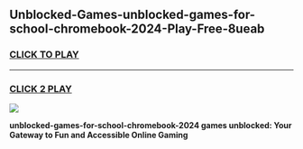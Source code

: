 
## Unblocked-Games-unblocked-games-for-school-chromebook-2024-Play-Free-8ueab
<h3>
<a href="https://premium76.site?title=unblocked-games-for-school-chromebook-2024&ref=21A">CLICK TO PLAY</a></h3>
<hr>

<h3>
<a href="https://premium76.site?title=unblocked-games-for-school-chromebook-2024&ref=21A">CLICK 2 PLAY</a>
  
</h3>

<a href="https://premium76.site?title=unblocked-games-for-school-chromebook-2024&ref=21A"><img src="https://clearcache.store/games.png"></a>


**unblocked-games-for-school-chromebook-2024 games unblocked: Your Gateway to Fun and Accessible Online Gaming**
